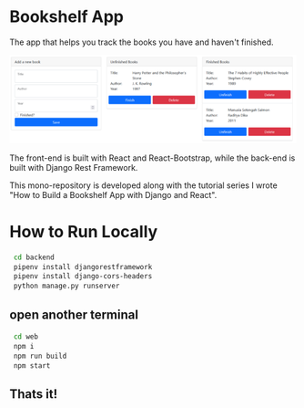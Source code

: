 # Bookshelf App
The app that helps you track the books you have and haven't finished.

![Preview of the app](preview.png "Preview")

The front-end is built with React and React-Bootstrap, while the back-end is built with
Django Rest Framework.

This mono-repository is developed along with the tutorial series I wrote
"How to Build a Bookshelf App with Django and React".


# How to Run Locally
```sh
 cd backend
 pipenv install djangorestframework
 pipenv install django-cors-headers
 python manage.py runserver
```
## open another terminal
```sh
 cd web
 npm i
 npm run build
 npm start
```
## Thats it!
